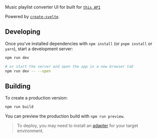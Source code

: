 Music playlist converter UI for built for [`this API`](https://github.com/to-dy/music-playlist-converter)

Powered by [`create-svelte`](https://github.com/sveltejs/kit/tree/master/packages/create-svelte).


## Developing

Once you've installed dependencies with `npm install` (or `pnpm install` or `yarn`), start a development server:

```bash
npm run dev

# or start the server and open the app in a new browser tab
npm run dev -- --open
```

## Building

To create a production version:

```bash
npm run build
```

You can preview the production build with `npm run preview`.

> To deploy, you may need to install an [adapter](https://kit.svelte.dev/docs/adapters) for your target environment.
